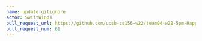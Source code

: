 ```yaml
---
name: update-gitignore
actor: SwiftWinds
pull_request_url: https://github.com/ucsb-cs156-w22/team04-w22-5pm-HappyCows/pull/61
pull_request_num: 61
---
```

